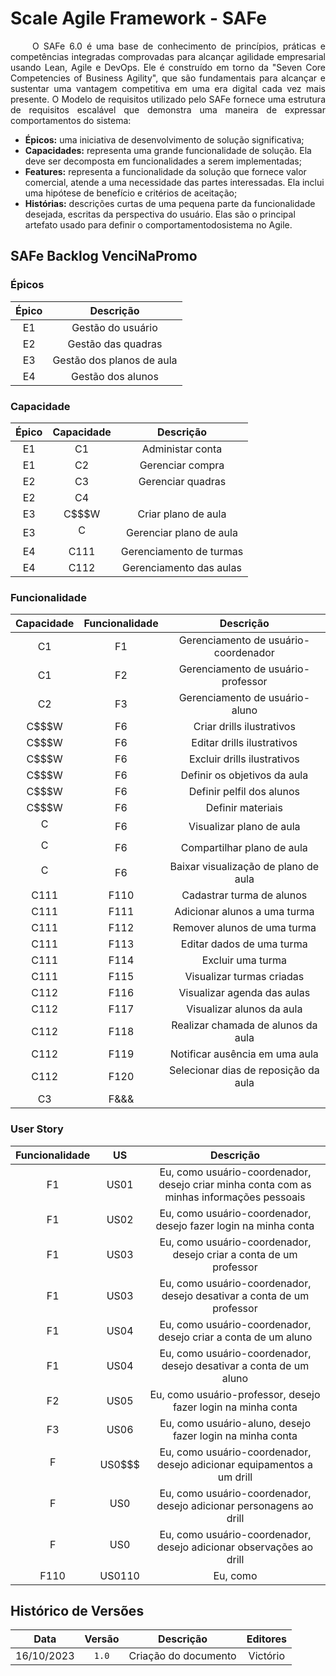# Scale Agile Framework - SAFe


<p align="justify"> &emsp;&emsp;
O SAFe 6.0 é uma base de conhecimento de princípios, práticas e competências integradas comprovadas para alcançar agilidade empresarial usando Lean, Agile e DevOps. Ele é construído em torno da "Seven Core Competencies of Business Agility", que são fundamentais para alcançar e sustentar uma vantagem competitiva em uma era digital cada vez mais presente. O Modelo de requisitos utilizado pelo SAFe fornece uma estrutura de requisitos escalável que demonstra uma maneira de expressar comportamentos do sistema:</p>

- **Épicos:** uma iniciativa de desenvolvimento de solução significativa;
- **Capacidades:** representa uma grande funcionalidade de solução. Ela deve ser decomposta em funcionalidades a serem implementadas;
- **Features:** representa a funcionalidade da solução que fornece valor comercial, atende a uma necessidade das partes interessadas. Ela inclui uma hipótese de benefício e critérios de aceitação;
- **Histórias:** descrições curtas de uma pequena parte da funcionalidade desejada, escritas da perspectiva do usuário. Elas são o principal artefato usado para definir o comportamentodosistema no Agile.

## SAFe Backlog VenciNaPromo


<!-- ### ***Tema Estratégico:*** 

<u>Gerenciamento de compra e venda de produtos perto do vencimento</u> -->

### Épicos

<!-- Explicar que o usuário são os coordenadores e professores -->

| **Épico** |       **Descrição**       |
| :-------: | :-----------------------: |
|    E1     |     Gestão do usuário     |
|    E2     |    Gestão das quadras     |
|    E3     | Gestão dos planos de aula |
|    E4     |     Gestão dos alunos     |




### Capacidade

| **Épico** | **Capacidade** |      **Descrição**      |
| :-------: | :------------: | :---------------------: |
|    E1     |       C1       |    Administar conta     |
|    E1     |       C2       |    Gerenciar compra     |
|    E2     |       C3       |    Gerenciar quadras    |
|    E2     |       C4       |                         |
|    E3     |     C$$$W      |   Criar plano de aula   |
|    E3     |     C$$$$      | Gerenciar plano de aula |
|    E4     |      C111      | Gerenciamento de turmas |
|    E4     |      C112      | Gerenciamento das aulas |

### Funcionalidade

| **Capacidade** | **Funcionalidade** |            **Descrição**             |
| :------------: | :----------------: | :----------------------------------: |
|       C1       |         F1         | Gerenciamento de usuário-coordenador |
|       C1       |         F2         |  Gerenciamento de usuário-professor  |
|       C2       |         F3         |    Gerenciamento de usuário-aluno    |
|     C$$$W      |         F6         |      Criar drills ilustrativos       |
|     C$$$W      |         F6         |      Editar drills ilustrativos      |
|     C$$$W      |         F6         |     Excluir drills ilustrativos      |
|     C$$$W      |         F6         |     Definir os objetivos da aula     |
|     C$$$W      |         F6         |      Definir pelfil dos alunos       |
|     C$$$W      |         F6         |      Definir materiais      |
|     C$$$$      |         F6         |       Visualizar plano de aula       |
|     C$$$$      |         F6         |      Compartilhar plano de aula      |
|     C$$$$      |         F6         | Baixar visualização de plano de aula |
|      C111      |        F110        |      Cadastrar turma de alunos       |
|      C111      |        F111        |     Adicionar alunos a uma turma     |
|      C111      |        F112        |     Remover alunos de uma turma      |
|      C111      |        F113        |      Editar dados de uma turma       |
|      C111      |        F114        |          Excluir uma turma           |
|      C111      |        F115        |      Visualizar turmas criadas       |
|      C112      |        F116        |     Visualizar agenda das aulas      |
|      C112      |        F117        |      Visualizar alunos da aula       |
|      C112      |        F118        |  Realizar chamada de alunos da aula  |
|      C112      |        F119        |    Notificar ausência em uma aula    |
|      C112      |        F120        | Selecionar dias de reposição da aula |
|      C3      |        F&&&          |  |


### User Story

| **Funcionalidade** | **US**  |                                       **Descrição**                                       |
| :----------------: | :-----: | :---------------------------------------------------------------------------------------: |
|         F1         |  US01   | Eu, como usuário-coordenador, desejo criar minha conta com as minhas informações pessoais |
|         F1         |  US02   |              Eu, como usuário-coordenador, desejo fazer login na minha conta              |
|         F1         |  US03   |            Eu, como usuário-coordenador, desejo criar a conta de um professor             |
|         F1         |  US03   |          Eu, como usuário-coordenador, desejo desativar a conta de um professor           |
|         F1         |  US04   |              Eu, como usuário-coordenador, desejo criar a conta de um aluno               |
|         F1         |  US04   |            Eu, como usuário-coordenador, desejo desativar a conta de um aluno             |
|         F2         |  US05   |               Eu, como usuário-professor, desejo fazer login na minha conta               |
|         F3         |  US06   |                 Eu, como usuário-aluno, desejo fazer login na minha conta                 |
|       F$$$$        | US0$$$  |          Eu, como usuário-coordenador, desejo adicionar equipamentos a um drill           |
|       F$$$$        | US0$$$$ |            Eu, como usuário-coordenador, desejo adicionar personagens ao drill            |
|       F$$$$        | US0$$$$ |            Eu, como usuário-coordenador, desejo adicionar observações ao drill            |
|        F110        | US0110  |                                         Eu, como                                          |



## Histórico de Versões

|  **Data**  | **Versão** |    **Descrição**     | **Editores** |
| :--------: | :--------: | :------------------: | :----------: |
| 16/10/2023 |   `1.0`    | Criação do documento |   Victório   |
 


